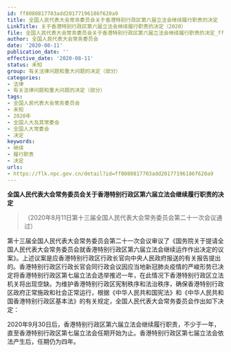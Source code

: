 ```yaml
---
id: ff8080817703add20177196186f620a9
title: 全国人民代表大会常务委员会关于香港特别行政区第六届立法会继续履行职责的决定
LinkTitle: 关于香港特别行政区第六届立法会继续履行职责的决定（2020）
file: 全国人民代表大会常务委员会关于香港特别行政区第六届立法会继续履行职责的决定_ff8080817703add20177196186f620a9.docx
author: 全国人民代表大会常务委员会
date: '2020-08-11'
publication_date: ''
effective_date: '2020-08-11'
status: 未知
group: 有关法律问题和重大问题的决定（部分）
categories:
- 法律
- 有关法律问题和重大问题的决定（部分）
tags:
- 全国人民代表大会常务委员会
- 未知
- 2020年
- 全国人大及其常委会
- 全国人大常委会
- 决定
keywords:
- 继续
- 履行职责
- 决定
urls:
- https://flk.npc.gov.cn/detail?id=ff8080817703add20177196186f620a9
---
```


**全国人民代表大会常务委员会关于香港特别行政区第六届立法会继续履行职责的决定**

> （2020年8月11日第十三届全国人民代表大会常务委员会第二十一次会议通过）

第十三届全国人民代表大会常务委员会第二十一次会议审议了《国务院关于提请全国人民代表大会常务委员会就香港特别行政区第六届立法会继续运作作出决定的议案》。上述议案是应香港特别行政区行政长官向中央人民政府报送的有关报告提出的。香港特别行政区行政长官会同行政会议因应当地新冠肺炎疫情的严峻形势已决定将香港特别行政区第七届立法会选举推迟一年，在此情况下香港特别行政区立法机关将出现空缺。为维护香港特别行政区宪制秩序和法治秩序，确保香港特别行政区政府正常施政和社会正常运行，根据《中华人民共和国宪法》和《中华人民共和国香港特别行政区基本法》的有关规定，全国人民代表大会常务委员会作出如下决定：

2020年9月30日后，香港特别行政区第六届立法会继续履行职责，不少于一年，直至香港特别行政区第七届立法会任期开始为止。香港特别行政区第七届立法会依法产生后，任期仍为四年。
